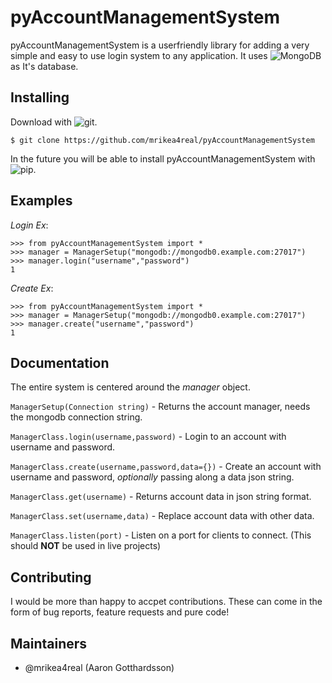 # pyAccountManagementSystem
pyAccountManagementSystem is a userfriendly library for adding a very simple and easy to use login system to any application. It uses ![MongoDB](https://www.mongodb.com/) as It's database.

## Installing
Download with ![git](https://git-scm.com/).

```$ git clone https://github.com/mrikea4real/pyAccountManagementSystem```

In the future you will be able to install pyAccountManagementSystem with ![pip](https://pip.pypa.io/en/stable/).

## Examples
_Login Ex_:
```
>>> from pyAccountManagementSystem import *
>>> manager = ManagerSetup("mongodb://mongodb0.example.com:27017")
>>> manager.login("username","password")
1
``````

_Create Ex_:
```
>>> from pyAccountManagementSystem import *
>>> manager = ManagerSetup("mongodb://mongodb0.example.com:27017")
>>> manager.create("username","password")
1
```

## Documentation
The entire system is centered around the _manager_ object. 

```ManagerSetup(Connection string)``` - Returns the account manager, needs the mongodb connection string.

```ManagerClass.login(username,password)``` - Login to an account with username and password.

```ManagerClass.create(username,password,data={})``` - Create an account with username and password, _optionally_ passing along a data json string.

```ManagerClass.get(username)``` - Returns account data in json string format.

```ManagerClass.set(username,data)``` - Replace account data with other data.

```ManagerClass.listen(port)``` - Listen on a port for clients to connect. (This should **NOT** be used in live projects)

## Contributing
I would be more than happy to accpet contributions. These can come in the form of bug reports, feature requests and pure code!

## Maintainers
* @mrikea4real (Aaron Gotthardsson)
